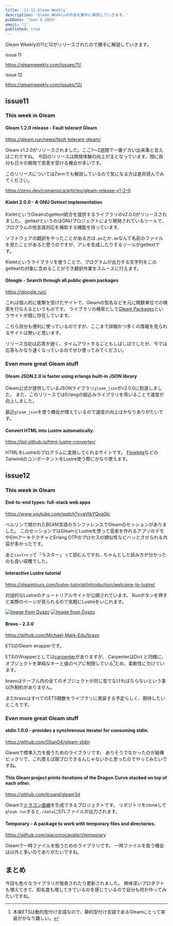 ```yaml
---
title: '11-12 Gleam Weekly'
description: 'Gleam Weeklyの内容を勝手に解説していきます。'
pubDate: 'June 8 2024'
emoji: '🦊'
published: true
---
```


Gleam Weeklyの11と12がリリースされたので勝手に解説していきます。

issue 11

https://gleamweekly.com/issues/11/

issue 12

https://gleamweekly.com/issues/12/

## issue11

### This week in Gleam

#### Gleam 1.2.0 release - Fault tolerant Gleam

https://gleam.run/news/fault-tolerant-gleam/

Gleam
v1.2.0がリリースされました。ここ1～2週間で一番デカい出来事と言えばこれですね。
今回のリリースは開発体験の向上が主となっています。現に自分も日々の開発で恩恵を受ける機会が多いです。

このリリースについてはZennでも解説しているので気になる方は是非読んでみてください。

https://zenn.dev/comamoca/articles/gleam-release-v1-2-0

#### Kielet 2.0.0 - A GNU Gettext implementation

KieletというGleamのgettext統合を提供するライブラリのv2.0.0がリリースされました。
gettextというのはGNUプロジェクトにより開発されているツールで、プログラムの他言語対応を補助する機能を持っています。

ソフトウェアの翻訳をやったことがある方は`.po`とか`.mo`なんて名前のファイルを見たことがあると思うのですが、アレを生成したりするツールがgettextです。

Kieletというライブラリを使うことで、プログラムが出力する文字列をこのgettextの対象に含めることができ翻訳作業をスムースに行えます。

#### Gloogle - Search through all public gleam packages

https://gloogle.run/

これは個人的に衝撃を受けたサイトで、Gleamの型名などを元に関数単位での検索を行なえるというものです。
ライブラリの検索として[Gleam Packages](https://packages.gleam.run/)というサイトが既に存在しています。

こちら自分も便利に使っているのですが、ここまで詳細かつ多くの情報を見られるサイトは無いと思います。

リリース当初は応答が遅く、タイムアウトすることもしばしばでしたが、今では応答もかなり速くなっているのでぜひ使ってみてください。

### Even more great Gleam stuff

#### Gleam JSON 2.0 is faster using erlangs built-in JSON library

Gleam公式が提供しているJSONライブラリ`gleam_json`がv2.0.0に到達しました。
また、このリリースではErlangの組込みライブラリを用いることで速度が向上しました。

最近`gleam_json`を使う機会が増えているので速度の向上はかなりありがたいです。

#### Convert HTML into Lustre automatically.

https://lpil.github.io/html-lustre-converter/

HTMLをLustreのプログラムに変換してくれるサイトです。
[Flowbite](https://flowbite.com)などのTailwindのコンポーネントをLustre使う際にかなり使えます。

## issue12

### This week in Gleam

#### End-to-end types: full-stack web apps

https://www.youtube.com/watch?v=eVtkYQva0Ic

ベルリンで開かれたBEAM言語のカンファレンスでGleamのセッションがありました。
このセッションではGleamとLustreを使って音楽を作れるアプリのデモやElmアーキテクチャとErlang
OTPのプロセスの類似性などハッとさせられる内容が多かったです。

あと`Lustre`って「ラスター」って読むんですね...ちゃんとした読み方が分かったのも良い収穫でした。

#### Interactive Lustre tutorial

https://gleamtours.com/lustre-tutorial/introduction/welcome-to-lustre/

対話的なLustreのチュートリアルサイトが公開されています。
Runボタンを押すと実際のページが見られるので気軽にLustreをいじれます。

[![Image from Gyazo](https://i.gyazo.com/66ebb795fca84a2d8bd28fd9a494e2c6.png)](https://gyazo.com/66ebb795fca84a2d8bd28fd9a494e2c6)
[![Image from Gyazo](https://i.gyazo.com/bad3dd753cf5b722c08dd2ec14ec14d6.png)](https://gyazo.com/bad3dd753cf5b722c08dd2ec14ec14d6)

#### Bravo - 2.3.0

https://github.com/Michael-Mark-Edu/bravo

ETSのGleam wrapperです。

ETSのWrapperとしては[carpenter](https://github.com/grottohub/carpenter)がありますが、
CarpenterはDict
と同様に、オブジェクトを単純なキーと値のペアに制限している[^1]ため、柔軟性に欠けています。

bravoはテーブル内の全てのオブジェクトが同じ型でなければならないという事以外制約がありません。

またbravoはすべてのETS関数をライブラリに実装する予定らしく、期待したいところです。

### Even more great Gleam stuff

#### stdin 1.0.0 - provides a synchronous iterator for consuming stdin.

https://github.com/Olian04/gleam-stdin

Gleamで標準入力を扱うためのライブラリです。
ありそうでなかったのが結構ビックリで、これ使えば競プロできるんじゃないかと思ったのでやってみたいですね。

#### This Gleam project prints iterations of the Dragon Curve stacked on top of each other.

https://github.com/tcoard/gleam3d

Gleamで[ドラゴン曲線](https://ja.wikipedia.org/wiki/%E3%83%89%E3%83%A9%E3%82%B4%E3%83%B3%E6%9B%B2%E7%B7%9A)を生成できるプロジェクトです。
リポジトリをcloneして`gleam run`すると`./data`にSTLファイルが出力されます。

#### Temporary - A package to work with temporary files and directories.

https://github.com/giacomocavalieri/temporary

Gleamで一時ファイルを扱うためのライブラリです。
一時ファイルを扱う機会は以外と多いのでありがたいですね。

## まとめ

今回も色々なライブラリが発表されたり更新されました。
興味深いプロダクトも増えてきて、知名度も増してきているのを感じているので自分も何か作ってみたいですね。

[^1]: 本来ETSは動的型付け言語なので、静的型付け言語であるGleamにとって実装がかなり難しい。
